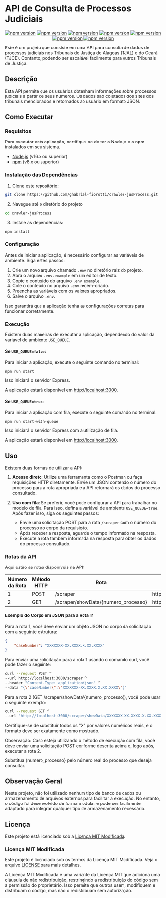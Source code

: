 # API de Consulta de Processos Judiciais

<div align="center">

[![npm version](https://img.shields.io/badge/axios-v1.6.7-blue)](https://www.npmjs.com/package/axios)
[![npm version](https://img.shields.io/badge/cheerio-v1.0.0--rc.12-blue)](https://www.npmjs.com/package/cheerio)
[![npm version](https://img.shields.io/badge/cors-v2.8.5-blue)](https://www.npmjs.com/package/cors)
[![npm version](https://img.shields.io/badge/dotenv-v16.4.5-blue)](https://www.npmjs.com/package/dotenv)
[![npm version](https://img.shields.io/badge/express-v4.18.2-blue)](https://www.npmjs.com/package/express)
[![npm version](https://img.shields.io/badge/morgan-v1.10.0-blue)](https://www.npmjs.com/package/morgan)
[![npm version](https://img.shields.io/badge/node--cron-v3.0.3-blue)](https://www.npmjs.com/package/node-cron)
</div>

Este é um projeto que consiste em uma API para consulta de dados de processos judiciais nos Tribunais de Justiça de Alagoas (TJAL) e do Ceará (TJCE). Contanto, podendo ser escalável facilmente para outros Tribunais de Justiça.

## Descrição

Esta API permite que os usuários obtenham informações sobre processos judiciais a partir de seus números. Os dados são coletados dos sites dos tribunais mencionados e retornados ao usuário em formato JSON.

## Como Executar

### Requisitos

Para executar esta aplicação, certifique-se de ter o Node.js e o npm instalados em seu sistema.

- [Node.js](https://nodejs.org/) (v16.x ou superior)
- [npm](https://www.npmjs.com/) (v8.x ou superior)

### Instalação das Dependências

1. Clone este repositório:

```bash
git clone https://github.com/ghabriel-fiorotti/crawler-jusProcess.git
```

2. Navegue até o diretório do projeto:

```bash
cd crawler-jusProcess
```

3. Instale as dependências:

```bash
npm install
```

### Configuração

Antes de iniciar a aplicação, é necessário configurar as variáveis de ambiente. Siga estes passos:

1. Crie um novo arquivo chamado `.env` no diretório raiz do projeto.
2. Abra o arquivo `.env.example` em um editor de texto.
3. Copie o conteúdo do arquivo `.env.example`.
4. Cole o conteúdo no arquivo `.env` recém-criado.
5. Preencha as variáveis com os valores apropriados.
6. Salve o arquivo `.env`.

Isso garantirá que a aplicação tenha as configurações corretas para funcionar corretamente.

### Execução

Existem duas maneiras de executar a aplicação, dependendo do valor da variável de ambiente `USE_QUEUE`.

#### Se `USE_QUEUE=false`:

Para iniciar a aplicação, execute o seguinte comando no terminal:

```
npm run start
```

Isso iniciará o servidor Express.

A aplicação estará disponível em [http://localhost:3000](http://localhost:3000).

#### Se `USE_QUEUE=true`:

Para iniciar a aplicação com fila, execute o seguinte comando no terminal:

```
npm run start-with-queue
```

Isso iniciará o servidor Express com a utilização de fila.

A aplicação estará disponível em [http://localhost:3000](http://localhost:3000).

## Uso

Existem duas formas de utilizar a API:

1. **Acesso direto**: Utilize uma ferramenta como o Postman ou faça requisições HTTP diretamente. Envie um JSON contendo o número do processo para a rota apropriada e a API retornará os dados do processo consultado.

2. **Uso com fila**: Se preferir, você pode configurar a API para trabalhar no modelo de fila. Para isso, defina a variável de ambiente `USE_QUEUE=true`. Após fazer isso, siga os seguintes passos:

   - Envie uma solicitação POST para a rota `/scraper` com o número do processo no corpo da requisição.
   - Após receber a resposta, aguarde o tempo informado na resposta.
   - Execute a rota também informada na resposta para obter os dados do processo consultado.

### Rotas da API

Aqui estão as rotas disponíveis na API:

| Número da Rota | Método HTTP | Rota                                | Rota Completa                                            |
| -------------- | ----------- | ----------------------------------- | -------------------------------------------------------- |
| 1              | POST        | /scraper                            | http://localhost:3000/scraper                            |
| 2              | GET         | /scraper/showData/{numero_processo} | http://localhost:3000/scraper/showData/{numero_processo} |

#### Exemplo do Corpo em JSON para a Rota 1:

Para a rota 1, você deve enviar um objeto JSON no corpo da solicitação com a seguinte estrutura:

```json
{
    "caseNumber": "XXXXXXX-XX.XXXX.X.XX.XXXX"
}
```

Para enviar uma solicitação para a rota 1 usando o comando curl, você pode fazer o seguinte:

```bash
curl --request POST ^
--url http://localhost:3000/scraper ^
--header "Content-Type: application/json" ^
--data "{\"caseNumber\":\"XXXXXXX-XX.XXXX.X.XX.XXXX\"}"
```

Para a rota 2 (GET /scraper/showData/{numero_processo}), você pode usar o seguinte exemplo:
```bash
curl --request GET ^
--url "http://localhost:3000/scraper/showData/XXXXXXX-XX.XXXX.X.XX.XXXX"
```

Certifique-se de substituir todos os "X" por valores numéricos reais, e o formato deve ser exatamente como mostrado.

Observação:
Caso esteja utilizando o método de execução com fila, você deve enviar uma solicitação POST conforme descrita acima e, logo após, executar a rota 2.

Substitua {numero_processo} pelo número real do processo que deseja consultar.

## Observação Geral

Neste projeto, não foi utilizado nenhum tipo de banco de dados ou armazenamento de arquivos externos para facilitar a execução. No entanto, o código foi desenvolvido de forma modular e pode ser facilmente adaptado para integrar qualquer tipo de armazenamento necessário.

## Licença

Este projeto está licenciado sob a [Licença MIT Modificada](#).

### Licença MIT Modificada

Este projeto é licenciado sob os termos da Licença MIT Modificada. Veja o arquivo [LICENSE](LICENSE) para mais detalhes.

A Licença MIT Modificada é uma variante da Licença MIT que adiciona uma cláusula de não redistribuição, restringindo a redistribuição do código sem a permissão do proprietário. Isso permite que outros usem, modifiquem e distribuam o código, mas não o redistribuam sem autorização.

```
